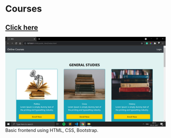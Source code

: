 # Courses 
## [Click here](https://ryd-courses.netlify.app/)
![](s.png)
Basic frontend using HTML, CSS, Bootstrap.
